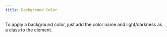 ```yaml
---
title: Background Color
---
```

To apply a background color, just add the color name and light/darkness as a class to the element.